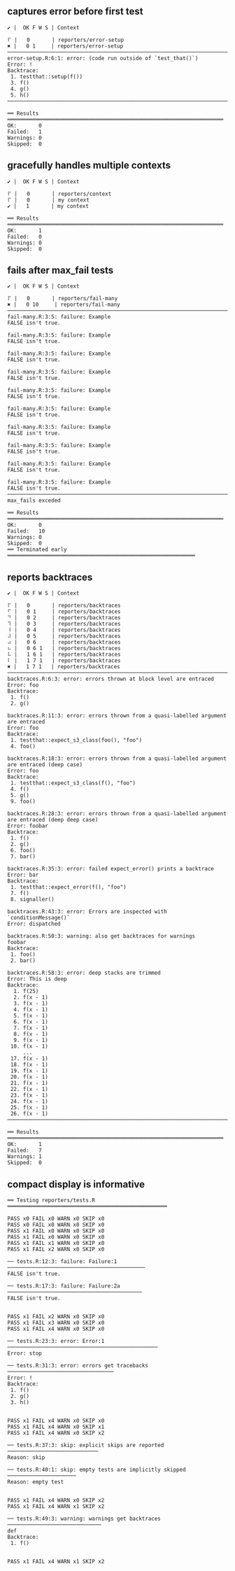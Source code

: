 ## captures error before first test

    ✔ |  OK F W S | Context
    
    ⠏ |   0       | reporters/error-setup                                           
    ✖ |   0 1     | reporters/error-setup
    ────────────────────────────────────────────────────────────────────────────────
    error-setup.R:6:1: error: (code run outside of `test_that()`)
    Error: !
    Backtrace:
     1. testthat::setup(f())
     3. f()
     4. g()
     5. h()
    ────────────────────────────────────────────────────────────────────────────────
    
    ══ Results ═════════════════════════════════════════════════════════════════════
    OK:       0
    Failed:   1
    Warnings: 0
    Skipped:  0

## gracefully handles multiple contexts

    ✔ |  OK F W S | Context
    
    ⠏ |   0       | reporters/context                                               
    ⠏ |   0       | my context                                                      
    ✔ |   1       | my context
    
    ══ Results ═════════════════════════════════════════════════════════════════════
    OK:       1
    Failed:   0
    Warnings: 0
    Skipped:  0

## fails after max_fail tests

    ✔ |  OK F W S | Context
    
    ⠏ |   0       | reporters/fail-many                                             
    ✖ |   0 10     | reporters/fail-many
    ────────────────────────────────────────────────────────────────────────────────
    fail-many.R:3:5: failure: Example
    FALSE isn't true.
    
    fail-many.R:3:5: failure: Example
    FALSE isn't true.
    
    fail-many.R:3:5: failure: Example
    FALSE isn't true.
    
    fail-many.R:3:5: failure: Example
    FALSE isn't true.
    
    fail-many.R:3:5: failure: Example
    FALSE isn't true.
    
    fail-many.R:3:5: failure: Example
    FALSE isn't true.
    
    fail-many.R:3:5: failure: Example
    FALSE isn't true.
    
    fail-many.R:3:5: failure: Example
    FALSE isn't true.
    
    fail-many.R:3:5: failure: Example
    FALSE isn't true.
    
    fail-many.R:3:5: failure: Example
    FALSE isn't true.
    ────────────────────────────────────────────────────────────────────────────────
    max_fails exceded 
    
    ══ Results ═════════════════════════════════════════════════════════════════════
    OK:       0
    Failed:   10
    Warnings: 0
    Skipped:  0
    ══ Terminated early ════════════════════════════════════════════════════════════

## reports backtraces

    ✔ |  OK F W S | Context
    
    ⠏ |   0       | reporters/backtraces                                            
    ⠋ |   0 1     | reporters/backtraces                                            
    ⠙ |   0 2     | reporters/backtraces                                            
    ⠹ |   0 3     | reporters/backtraces                                            
    ⠸ |   0 4     | reporters/backtraces                                            
    ⠼ |   0 5     | reporters/backtraces                                            
    ⠴ |   0 6     | reporters/backtraces                                            
    ⠦ |   0 6 1   | reporters/backtraces                                            
    ⠧ |   1 6 1   | reporters/backtraces                                            
    ⠇ |   1 7 1   | reporters/backtraces                                            
    ✖ |   1 7 1   | reporters/backtraces
    ────────────────────────────────────────────────────────────────────────────────
    backtraces.R:6:3: error: errors thrown at block level are entraced
    Error: foo
    Backtrace:
     1. f()
     2. g()
    
    backtraces.R:11:3: error: errors thrown from a quasi-labelled argument are entraced
    Error: foo
    Backtrace:
     1. testthat::expect_s3_class(foo(), "foo")
     4. foo()
    
    backtraces.R:18:3: error: errors thrown from a quasi-labelled argument are entraced (deep case)
    Error: foo
    Backtrace:
     1. testthat::expect_s3_class(f(), "foo")
     4. f()
     5. g()
     9. foo()
    
    backtraces.R:28:3: error: errors thrown from a quasi-labelled argument are entraced (deep deep case)
    Error: foobar
    Backtrace:
     1. f()
     2. g()
     6. foo()
     7. bar()
    
    backtraces.R:35:3: error: failed expect_error() prints a backtrace
    Error: bar
    Backtrace:
     1. testthat::expect_error(f(), "foo")
     7. f()
     8. signaller()
    
    backtraces.R:43:3: error: Errors are inspected with `conditionMessage()`
    Error: dispatched
    
    backtraces.R:50:3: warning: also get backtraces for warnings
    foobar
    Backtrace:
     1. foo()
     2. bar()
    
    backtraces.R:58:3: error: deep stacks are trimmed
    Error: This is deep
    Backtrace:
      1. f(25)
      2. f(x - 1)
      3. f(x - 1)
      4. f(x - 1)
      5. f(x - 1)
      6. f(x - 1)
      7. f(x - 1)
      8. f(x - 1)
      9. f(x - 1)
     10. f(x - 1)
         ...
     17. f(x - 1)
     18. f(x - 1)
     19. f(x - 1)
     20. f(x - 1)
     21. f(x - 1)
     22. f(x - 1)
     23. f(x - 1)
     24. f(x - 1)
     25. f(x - 1)
     26. f(x - 1)
    ────────────────────────────────────────────────────────────────────────────────
    
    ══ Results ═════════════════════════════════════════════════════════════════════
    OK:       1
    Failed:   7
    Warnings: 1
    Skipped:  0

## compact display is informative

    
    ══ Testing reporters/tests.R ═══════════════════════════════════════════════════
    
    PASS x0 FAIL x0 WARN x0 SKIP x0
    PASS x0 FAIL x0 WARN x0 SKIP x0
    PASS x1 FAIL x0 WARN x0 SKIP x0
    PASS x1 FAIL x0 WARN x0 SKIP x0
    PASS x1 FAIL x1 WARN x0 SKIP x0
    PASS x1 FAIL x2 WARN x0 SKIP x0
    
    ── tests.R:12:3: failure: Failure:1 ────────────────────────────────────────────
    FALSE isn't true.
    
    ── tests.R:17:3: failure: Failure:2a ───────────────────────────────────────────
    FALSE isn't true.
    
    
    PASS x1 FAIL x2 WARN x0 SKIP x0
    PASS x1 FAIL x3 WARN x0 SKIP x0
    PASS x1 FAIL x4 WARN x0 SKIP x0
    
    ── tests.R:23:3: error: Error:1 ────────────────────────────────────────────────
    Error: stop
    
    ── tests.R:31:3: error: errors get tracebacks ──────────────────────────────────
    Error: !
    Backtrace:
     1. f()
     2. g()
     3. h()
    
    
    PASS x1 FAIL x4 WARN x0 SKIP x0
    PASS x1 FAIL x4 WARN x0 SKIP x1
    PASS x1 FAIL x4 WARN x0 SKIP x2
    
    ── tests.R:37:3: skip: explicit skips are reported ─────────────────────────────
    Reason: skip
    
    ── tests.R:40:1: skip: empty tests are implicitly skipped ──────────────────────
    Reason: empty test
    
    
    PASS x1 FAIL x4 WARN x0 SKIP x2
    PASS x1 FAIL x4 WARN x1 SKIP x2
    
    ── tests.R:49:3: warning: warnings get backtraces ──────────────────────────────
    def
    Backtrace:
     1. f()
    
    
    PASS x1 FAIL x4 WARN x1 SKIP x2


